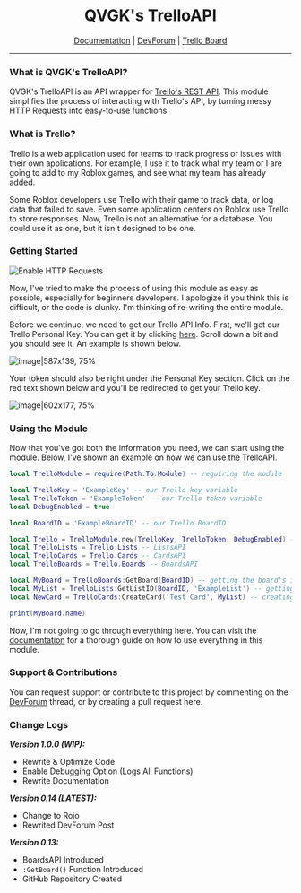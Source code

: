 <div align=center>

# QVGK's TrelloAPI
[Documentation](https://docs.qvgk.org/trelloapi/) | [DevForum](https://devforum.roblox.com/t/qvgks-trelloapi/2090796) | [Trello Board](https://trello.com/b/w0j1CQz2)

---

</div>

### What is QVGK's TrelloAPI?
QVGK's TrelloAPI is an API wrapper for [Trello's REST API](https://developer.atlassian.com/cloud/trello/rest/). This module simplifies the process of interacting with Trello's API, by turning messy HTTP Requests into easy-to-use functions.

### What is Trello?
Trello is a web application used for teams to track progress or issues with their own applications. For example, I use it to track what my team or I are going to add to my Roblox games, and see what my team has already added.

Some Roblox developers use Trello with their game to track data, or log data that failed to save. Even some application centers on Roblox use Trello to store responses.
Now, Trello is not an alternative for a database. You could use it as one, but it isn't designed to be one.

### Getting Started

![Enable HTTP Requests](https://img.shields.io/static/v1?label=%E2%9A%A0&message=Enable%20HTTP%20Requests&color=orange&style=for-the-badge)

Now, I've tried to make the process of using this module as easy as possible, especially for beginners developers. I apologize if you think this is difficult, or the code is clunky. I'm thinking of re-writing the entire module.

Before we continue, we need to get our Trello API Info. First, we'll get our Trello Personal Key. You can get it by clicking [here](https://trello.com/app-key). Scroll down a bit and you should see it. An example is shown below.

![image|587x139, 75%](https://devforum-uploads.s3.dualstack.us-east-2.amazonaws.com/uploads/original/4X/7/d/5/7d512eb7cc94916bf924630be725b351b7818775.png)

Your token should also be right under the Personal Key section. Click on the red text shown below and you'll be redirected to get your Trello key.

![image|602x177, 75%](https://devforum-uploads.s3.dualstack.us-east-2.amazonaws.com/uploads/original/4X/b/1/8/b185511c4bc81539c5a8a98b004445f83b1daee4.png)

### Using the Module
Now that you've got both the information you need, we can start using the module. Below, I've shown an example on how we can use the TrelloAPI.

```lua
local TrelloModule = require(Path.To.Module) -- requiring the module

local TrelloKey = 'ExampleKey' -- our Trello key variable
local TrelloToken = 'ExampleToken' -- our Trello token variable
local DebugEnabled = true

local BoardID = 'ExampleBoardID' -- our Trello BoardID

local Trello = TrelloModule.new(TrelloKey, TrelloToken, DebugEnabled) -- us creating a new Trello object, and enabling Debugging.
local TrelloLists = Trello.Lists -- ListsAPI
local TrelloCards = Trello.Cards -- CardsAPI
local TrelloBoards = Trello.Boards -- BoardsAPI

local MyBoard = TrelloBoards:GetBoard(BoardID) -- getting the board's info
local MyList = TrelloLists:GetListID(BoardID, 'ExampleList') -- getting an existing list
local NewCard = TrelloCards:CreateCard('Test Card', MyList) -- creating a new card

print(MyBoard.name)
```

Now, I'm not going to go through everything here. You can visit the [documentation](https://docs.qvgk.org/trelloapi) for a thorough guide on how to use everything in this module.

### Support & Contributions
You can request support or contribute to this project by commenting on the [DevForum](https://devforum.roblox.com/t/qvgks-trelloapi/2090796) thread, or by creating a pull request here.

### Change Logs
***Version 1.0.0 (WIP):***
- Rewrite & Optimize Code
- Enable Debugging Option (Logs All Functions)
- Rewrite Documentation

***Version 0.14 (LATEST):***
- Change to Rojo
- Rewrited DevForum Post

***Version 0.13:***
- BoardsAPI Introduced
- `:GetBoard()` Function Introduced
- GitHub Repository Created
